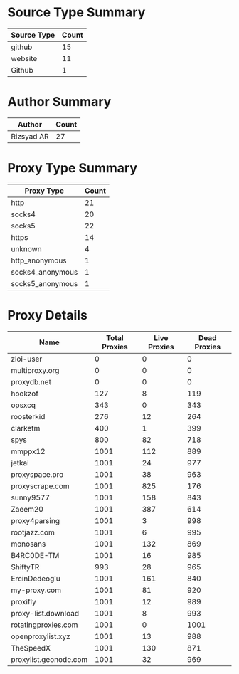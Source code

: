 # Source Type Summary

| Source Type | Count |
|-------------|-------|
| github | 15 |
| website | 11 |
| Github | 1 |


# Author Summary

| Author | Count |
|--------|-------|
| Rizsyad AR | 27 |


# Proxy Type Summary

| Proxy Type | Count |
|------------|-------|
| http | 21 |
| socks4 | 20 |
| socks5 | 22 |
| https | 14 |
| unknown | 4 |
| http_anonymous | 1 |
| socks4_anonymous | 1 |
| socks5_anonymous | 1 |


# Proxy Details

| Name | Total Proxies | Live Proxies | Dead Proxies |
|------|---------------|--------------|---------------|
| zloi-user | 0 | 0 | 0 |
| multiproxy.org | 0 | 0 | 0 |
| proxydb.net | 0 | 0 | 0 |
| hookzof | 127 | 8 | 119 |
| opsxcq | 343 | 0 | 343 |
| roosterkid | 276 | 12 | 264 |
| clarketm | 400 | 1 | 399 |
| spys | 800 | 82 | 718 |
| mmppx12 | 1001 | 112 | 889 |
| jetkai | 1001 | 24 | 977 |
| proxyspace.pro | 1001 | 38 | 963 |
| proxyscrape.com | 1001 | 825 | 176 |
| sunny9577 | 1001 | 158 | 843 |
| Zaeem20 | 1001 | 387 | 614 |
| proxy4parsing | 1001 | 3 | 998 |
| rootjazz.com | 1001 | 6 | 995 |
| monosans | 1001 | 132 | 869 |
| B4RC0DE-TM | 1001 | 16 | 985 |
| ShiftyTR | 993 | 28 | 965 |
| ErcinDedeoglu | 1001 | 161 | 840 |
| my-proxy.com | 1001 | 81 | 920 |
| proxifly | 1001 | 12 | 989 |
| proxy-list.download | 1001 | 8 | 993 |
| rotatingproxies.com | 1001 | 0 | 1001 |
| openproxylist.xyz | 1001 | 13 | 988 |
| TheSpeedX | 1001 | 130 | 871 |
| proxylist.geonode.com | 1001 | 32 | 969 |
